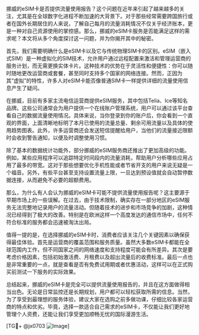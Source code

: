 挪威的eSIM卡是否提供流量使用报告？这个问题在近年来引起了越来越多的关注，尤其是在全球数字化进程不断加速的大背景下。对于那些经常需要跨国旅行或者在国外长期居住的人来说，了解自己每月的流量消耗情况不仅关乎经济账本，更是一种对自己资源使用的掌控感。那么，挪威的eSIM卡服务是否能满足这样的需求呢？本文将从多个角度探讨这一问题，并为你揭开其中的秘密。

首先，我们需要明确什么是eSIM卡以及它与传统物理SIM卡的区别。eSIM（嵌入式SIM）是一种虚拟化的SIM技术，允许用户通过远程配置来激活和管理运营商的服务计划，而无需更换实体卡片。这种技术的优势在于灵活性和便捷性：你可以随时随地更改运营商或套餐，甚至同时支持多个国家的网络连接。然而，正因为其“虚拟”的特性，许多人对eSIM卡能否像普通SIM卡一样提供详细的流量使用信息产生了疑问。

在挪威，目前有多家主流电信运营商提供eSIM服务，其中包括Telia、Ice等知名品牌。这些公司通常会为用户提供一个在线账户管理系统，用户可以通过该平台查看自己的数据流量使用情况。具体来说，当你登录到你的账户后，你会看到一个直观的界面，上面清晰地标明了本月已使用的流量总量、剩余可用流量以及具体的使用趋势图表。此外，许多运营商还会发送短信提醒给用户，当他们的流量接近限额时会收到警告通知，以便及时调整使用习惯。

除了基本的数据统计功能外，部分挪威的eSIM服务商还推出了更加高级的功能。例如，某些应用程序可以追踪特定时间段内的流量消耗，帮助用户分析哪些应用占用了最多的带宽。这对于那些想要优化手机性能或者节省开支的用户来说无疑是一个福音。另外，有些平台甚至支持设置流量上限，一旦达到预设值就会自动暂停数据连接，从而避免不必要的超额费用。

那么，为什么有人会认为挪威的eSIM卡可能不提供流量使用报告呢？这主要源于早期市场上的一些误解。在过去，由于技术限制，确实存在一部分地区的eSIM服务无法完整地记录用户的流量活动。但随着技术的进步和市场竞争的加剧，这种情况已经得到了极大的改善。特别是在欧洲这样一个高度发达的通信市场中，任何不符合标准的服务都会迅速被淘汰出局。

值得一提的是，在选择挪威的eSIM卡时，消费者应该关注几个关键因素以确保获得最佳体验。首先是运营商的覆盖范围和服务质量。虽然大多数eSIM卡都能在全球范围内工作，但不同国家之间的网络速度和支持程度可能会有所差异。其次是要考虑价格因素，包括初始激活费、月租费以及超出流量后的收费标准。最后一点也是非常重要的一点，就是查看是否有免费试用期或者优惠活动，这样可以在正式购买前测试一下服务的实际效果。

总结起来，挪威的eSIM卡是完全可以提供流量使用报告的，并且在这方面做得相当出色。无论是日常监控还是长期规划，用户都可以轻松获取所需的信息。当然，为了享受到最理想的服务体验，建议大家在选购之前多做功课，仔细比较各家运营商的特点和优劣。毕竟，选择一款适合自己需求的eSIM卡，不仅能让我们更好地管理个人资费，还能让我们享受更加顺畅无忧的国际漫游生活。

[TG💪+ @jx0703 ![Image](https://github.com/user-attachments/assets/dbca1d08-cadb-493c-b0ec-ad6f7a83f270)]